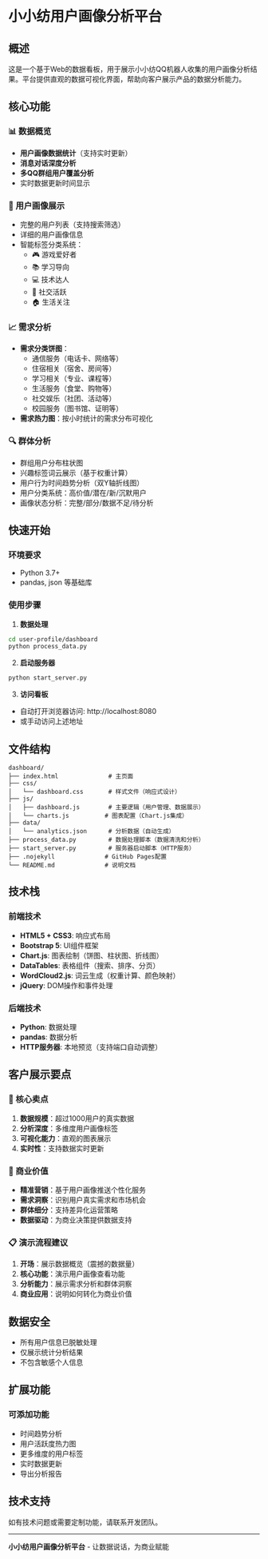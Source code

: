 # 小小纺用户画像分析平台

## 概述

这是一个基于Web的数据看板，用于展示小小纺QQ机器人收集的用户画像分析结果。平台提供直观的数据可视化界面，帮助向客户展示产品的数据分析能力。

## 核心功能

### 📊 数据概览
- **用户画像数据统计**（支持实时更新）
- **消息对话深度分析**
- **多QQ群组用户覆盖分析**
- 实时数据更新时间显示

### 👥 用户画像展示
- 完整的用户列表（支持搜索筛选）
- 详细的用户画像信息
- 智能标签分类系统：
  - 🎮 游戏爱好者
  - 📚 学习导向  
  - 💻 技术达人
  - 🤝 社交活跃
  - 🏠 生活关注

### 📈 需求分析
- **需求分类饼图**：
  - 通信服务（电话卡、网络等）
  - 住宿相关（宿舍、房间等）
  - 学习相关（专业、课程等）
  - 生活服务（食堂、购物等）
  - 社交娱乐（社团、活动等）
  - 校园服务（图书馆、证明等）
- **需求热力图**：按小时统计的需求分布可视化

### 🔍 群体分析
- 群组用户分布柱状图
- 兴趣标签词云展示（基于权重计算）
- 用户行为时间趋势分析（双Y轴折线图）
- 用户分类系统：高价值/潜在/新/沉默用户
- 画像状态分析：完整/部分/数据不足/待分析

## 快速开始

### 环境要求
- Python 3.7+
- pandas, json 等基础库

### 使用步骤

1. **数据处理**
```bash
cd user-profile/dashboard
python process_data.py
```

2. **启动服务器**
```bash
python start_server.py
```

3. **访问看板**
- 自动打开浏览器访问: http://localhost:8080
- 或手动访问上述地址

## 文件结构

```
dashboard/
├── index.html              # 主页面
├── css/
│   └── dashboard.css       # 样式文件（响应式设计）
├── js/
│   ├── dashboard.js        # 主要逻辑（用户管理、数据展示）
│   └── charts.js          # 图表配置（Chart.js集成）
├── data/
│   └── analytics.json      # 分析数据（自动生成）
├── process_data.py         # 数据处理脚本（数据清洗和分析）
├── start_server.py         # 服务器启动脚本（HTTP服务）
├── .nojekyll              # GitHub Pages配置
└── README.md              # 说明文档
```

## 技术栈

### 前端技术
- **HTML5 + CSS3**: 响应式布局
- **Bootstrap 5**: UI组件框架
- **Chart.js**: 图表绘制（饼图、柱状图、折线图）
- **DataTables**: 表格组件（搜索、排序、分页）
- **WordCloud2.js**: 词云生成（权重计算、颜色映射）
- **jQuery**: DOM操作和事件处理

### 后端技术
- **Python**: 数据处理
- **pandas**: 数据分析
- **HTTP服务器**: 本地预览（支持端口自动调整）

## 客户展示要点

### 🎯 核心卖点
1. **数据规模**：超过1000用户的真实数据
2. **分析深度**：多维度用户画像标签
3. **可视化能力**：直观的图表展示
4. **实时性**：支持数据实时更新

### 💼 商业价值
- **精准营销**：基于用户画像推送个性化服务
- **需求洞察**：识别用户真实需求和市场机会
- **群体细分**：支持差异化运营策略
- **数据驱动**：为商业决策提供数据支持

### 📋 演示流程建议
1. **开场**：展示数据概览（震撼的数据量）
2. **核心功能**：演示用户画像查看功能
3. **分析能力**：展示需求分析和群体洞察
4. **商业应用**：说明如何转化为商业价值

## 数据安全

- 所有用户信息已脱敏处理
- 仅展示统计分析结果
- 不包含敏感个人信息

## 扩展功能

### 可添加功能
- 时间趋势分析
- 用户活跃度热力图
- 更多维度的用户标签
- 实时数据更新
- 导出分析报告

## 技术支持

如有技术问题或需要定制功能，请联系开发团队。

---

**小小纺用户画像分析平台** - 让数据说话，为商业赋能